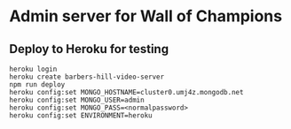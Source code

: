 # Admin server for Wall of Champions

## Deploy to Heroku for testing

```~~~bash
heroku login
heroku create barbers-hill-video-server
npm run deploy
heroku config:set MONGO_HOSTNAME=cluster0.umj4z.mongodb.net
heroku config:set MONGO_USER=admin
heroku config:set MONGO_PASS=<normalpassword>
heroku config:set ENVIRONMENT=heroku

```
